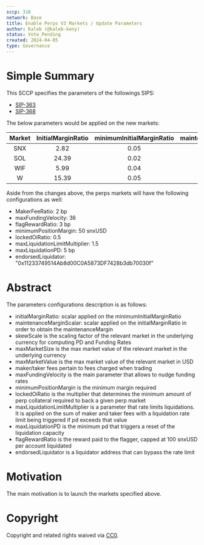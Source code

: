 ```yaml
---
sccp: 316
network: Base
title: Enable Perps V3 Markets / Update Parameters
author: Kaleb (@kaleb-keny)
status: Vote_Pending
created: 2024-04-05
type: Governance
---
```


# Simple Summary

This SCCP specifies the parameters of the followings SIPS:
- [SIP-363](https://sips.synthetix.io/sips/sip-363/) 
- [SIP-368](https://sips.synthetix.io/sips/sip-368/) 

The below parameters would be applied on the new markets:

| **Market** | **InitialMarginRatio** | **minimumInitialMarginRatio** | **maintenanceMarginScalar** | **skewScale** | **takerFeeRatio** | **maxMarketSize** | **maxMarketValue** |
|:----------:|:----------------------:|:-----------------------------:|:---------------------------:|:-------------:|:-----------------:|:-----------------:|:------------------:|
|     SNX    |          2.82          |              0.05             |             0.39            |   3,400,000   |       0.001       |      127,000      |       500,000      |
|     SOL    |          24.39         |              0.02             |             0.33            |   1,406,250   |       0.0008      |       2,900       |       500,000      |
|     WIF    |          5.99          |              0.04             |             0.4             |   10,000,000  |       0.001       |      152,000      |       500,000      |
|      W     |          15.39         |              0.05             |             0.35            |   8,750,000   |       0.001       |      508,000      |       500,000      |


Aside from the changes above, the perps markets will have the following configurations as well:
- MakerFeeRatio: 2 bp
- maxFundingVelocity: 36
- flagRewardRatio: 3 bp
- minimumPositionMargin: 50 snxUSD
- lockedOiRatio: 0.5
- maxLiquidationLimitMultiplier: 1.5
- maxLiquidationPD: 5 bp
- endorsedLiquidator: "0x11233749514Ab8d00C0A5873DF7428b3db70030f"

# Abstract

The parameters configurations description is as follows:
- initialMarginRatio: scalar applied on the minimumInitialMarginRatio
- maintenanceMarginScalar: scalar applied on the initialMarginRatio in order to obtain the maintenanceMargin
- skewScale is the scaling factor of the relevant market in the underlying currency for computing PD and Funding Rates
- maxMarketSize is the max market value of the relevant market in the underlying currency
- maxMarketValue is the max market value of the relevant market in USD
- maker/taker fees pertain to fees charged when trading
- maxFundingVelocity is the main parameter that allows to nudge funding rates
- minimumPositionMargin is the minimum margin required
- lockedOiRatio is the multiplier that determines the minimum amount of perp collateral required to back a given perp market
- maxLiquidationLimitMultiplier is a parameter that rate limits liquidations. It is applied on the sum of maker and taker fees with a liquidation rate limit being triggered if pd exceeds that value
- maxLiquidationPD is the minimum pd that triggers a reset of the liquidation capacity
- flagRewardRatio is the reward paid to the flagger, capped at 100 snxUSD per account liquidated
- endorsedLiquidator is a liquidator address that can bypass the rate limit


# Motivation

The main motivation is to  launch the markets specified above.

# Copyright

Copyright and related rights waived via [CC0](https://creativecommons.org/publicdomain/zero/1.0/).


